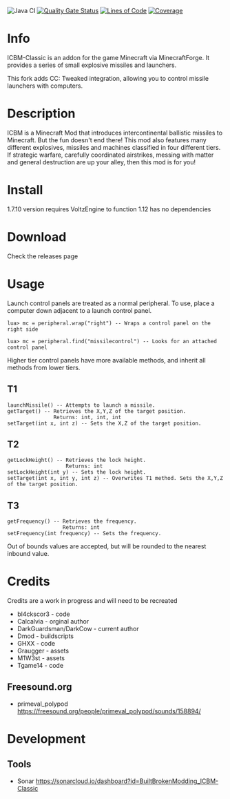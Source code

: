![Java CI](https://github.com/BuiltBrokenModding/ICBM-Classic/workflows/Java%20CI/badge.svg) [![Quality Gate Status](https://sonarcloud.io/api/project_badges/measure?project=BuiltBrokenModding_ICBM-Classic&metric=alert_status)](https://sonarcloud.io/dashboard?id=BuiltBrokenModding_ICBM-Classic) [![Lines of Code](https://sonarcloud.io/api/project_badges/measure?project=BuiltBrokenModding_ICBM-Classic&metric=ncloc)](https://sonarcloud.io/dashboard?id=BuiltBrokenModding_ICBM-Classic) [![Coverage](https://sonarcloud.io/api/project_badges/measure?project=BuiltBrokenModding_ICBM-Classic&metric=coverage)](https://sonarcloud.io/dashboard?id=BuiltBrokenModding_ICBM-Classic) 

# Info
ICBM-Classic is an addon for the game Minecraft via MinecraftForge. It provides a series of small explosive missiles and launchers.

This fork adds CC: Tweaked integration, allowing you to control missile launchers with computers. 

# Description
ICBM is a Minecraft Mod that introduces intercontinental ballistic missiles to Minecraft. But the fun doesn't end there! This mod also features many different explosives, missiles and machines classified in four different tiers. If strategic warfare, carefully coordinated airstrikes, messing with matter and general destruction are up your alley, then this mod is for you!

# Install
1.7.10 version requires VoltzEngine to function
1.12 has no dependencies

# Download 
Check the releases page

# Usage
Launch control panels are treated as a normal peripheral. To use, place a computer down adjacent to a launch control panel.
```
lua> mc = peripheral.wrap("right") -- Wraps a control panel on the right side
```
```
lua> mc = peripheral.find("missilecontrol") -- Looks for an attached control panel
```
Higher tier control panels have more available methods, and inherit all methods from lower tiers.
## T1
```
launchMissile() -- Attempts to launch a missile.
getTarget() -- Retrieves the X,Y,Z of the target position. 
               Returns: int, int, int
setTarget(int x, int z) -- Sets the X,Z of the target position.
```
## T2
```
getLockHeight() -- Retrieves the lock height.
                   Returns: int
setLockHeight(int y) -- Sets the lock height.
setTarget(int x, int y, int z) -- Overwrites T1 method. Sets the X,Y,Z of the target position.
```
## T3
```
getFrequency() -- Retrieves the frequency.
                  Returns: int
setFrequency(int frequency) -- Sets the frequency.
```
Out of bounds values are accepted, but will be rounded to the nearest inbound value.
# Credits
Credits are a work in progress and will need to be recreated
* bl4ckscor3 - code
* Calcalvia - orginal author
* DarkGuardsman/DarkCow - current author
* Dmod - buildscripts
* GHXX - code
* Graugger - assets
* M1W3st - assets
* Tgame14 - code

## Freesound.org 
* primeval_polypod      https://freesound.org/people/primeval_polypod/sounds/158894/


# Development

## Tools

* Sonar https://sonarcloud.io/dashboard?id=BuiltBrokenModding_ICBM-Classic
